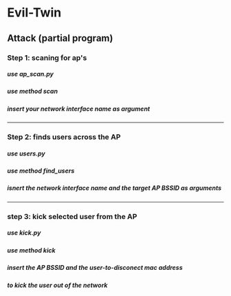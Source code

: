 # Evil-Twin
## Attack (partial program)
### Step 1: scaning for ap's
##### use ap_scan.py
##### use method scan
##### insert your network interface name as argument
-----------------------------------------------------------------------------
### Step 2: finds users across the AP
##### use users.py
##### use method find_users
##### isnert the network interface name and the target AP BSSID as arguments
-----------------------------------------------------------------------------
### step 3: kick selected user from the AP
##### use kick.py
##### use method kick
##### insert the AP BSSID and the user-to-disconect mac address
##### to kick the user out of the network

